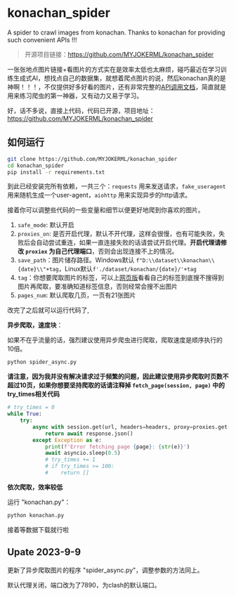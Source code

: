 # konachan_spider
A spider to crawl images from konachan. Thanks to konachan for providing such convenient APIs !!!

> 开源项目链接：https://github.com/MYJOKERML/konachan_spider

一张张地点图片链接+看图片的方式实在是效率太低也太麻烦，碰巧最近在学习训练生成式AI，想找点自己的数据集，就想着爬点图片的说，然后konachan真的是神啊！！！，不仅提供好多好看的图片，还有非常完整的[API调用文档](https://konachan.net/help/api)，简直就是用来练习爬虫的第一神器，又有动力又易于学习。

好，话不多说，直接上代码，代码已开源，项目地址：https://github.com/MYJOKERML/konachan_spider

## 如何运行

```bash
git clone https://github.com/MYJOKERML/konachan_spider
cd konachan_spider
pip install -r requirements.txt
```

到此已经安装完所有依赖，一共三个：`requests` 用来发送请求，`fake_useragent` 用来随机生成一个user-agent，`aiohttp` 用来实现异步的http请求。

接着你可以调整些代码的一些变量和细节以便更好地爬到你喜欢的图片。

1. `safe_mode`: 默认开启
2. `proxies_on`: 是否开启代理，默认不开代理，这样会很慢，也有可能失败，失败后会自动尝试重连，如果一直连接失败的话请尝试开启代理。**开启代理请修改 `proxiex` 为自己代理端口**，否则会出现连接不上的情况。
3. `save_path`：图片储存路径。Windows默认 `f"D:\\dataset\\konachan\\{date}\\"+tag`，Linux默认`f'./dataset/konachan/{date}/'+tag` 
4. `tag`：你想要爬取图片的标签，可以上[网页版](https://konachan.net/post)看看自己的标签到底搜不搜得到图片再爬取，要准确知道标签信息，否则经常会搜不出图片
5. `pages_num`: 默认爬取几页，一页有21张图片

改完了之后就可以运行代码了,

**异步爬取，速度块**：

如果不在乎流量的话，强烈建议使用异步爬虫进行爬取，爬取速度是顺序执行的10倍。

```bash
python spider_async.py
```

**请注意，因为我并没有解决请求过于频繁的问题，因此建议使用异步爬取时页数不超过10页，如果你想要坚持爬取的话请注释掉 `fetch_page(session, page)` 中的try_times相关代码**

```python
# try_times = 0
while True:
    try:
        async with session.get(url, headers=headers, proxy=proxies.get('http', None) if proxies_on else None) as response:
            return await response.json()
        except Exception as e:
            print(f'Error fetching page {page}: {str(e)}')
            await asyncio.sleep(0.5)
            # try_times += 1
            # if try_times >= 100:
            #    return []
```



**依次爬取，效率较低**

运行 "konachan.py"：

```bash
python konachan.py
```

接着等数据下载就行啦

## Upate 2023-9-9

更新了异步爬取图片的程序 "spider_async.py"，调整参数的方法同上。

默认代理关闭，端口改为了7890，为clash的默认端口。



